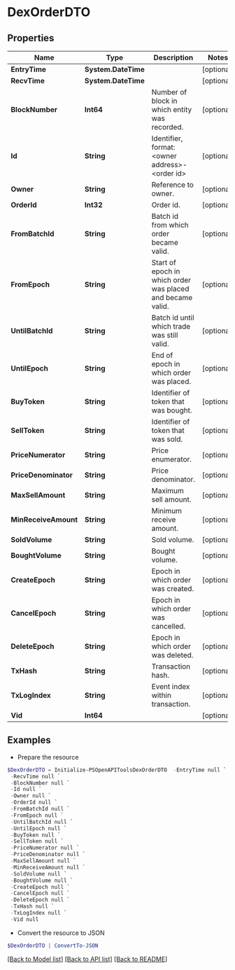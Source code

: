 # DexOrderDTO
## Properties

Name | Type | Description | Notes
------------ | ------------- | ------------- | -------------
**EntryTime** | **System.DateTime** |  | [optional] 
**RecvTime** | **System.DateTime** |  | [optional] 
**BlockNumber** | **Int64** | Number of block in which entity was recorded. | [optional] 
**Id** | **String** | Identifier, format: &lt;owner address&gt;-&lt;order id&gt; | [optional] 
**Owner** | **String** | Reference to owner. | [optional] 
**OrderId** | **Int32** | Order id. | [optional] 
**FromBatchId** | **String** | Batch id from which order became valid. | [optional] 
**FromEpoch** | **String** | Start of epoch in which order was placed and became valid. | [optional] 
**UntilBatchId** | **String** | Batch id until which trade was still valid. | [optional] 
**UntilEpoch** | **String** | End of epoch in which order was placed. | [optional] 
**BuyToken** | **String** | Identifier of token that was bought. | [optional] 
**SellToken** | **String** | Identifier of token that was sold. | [optional] 
**PriceNumerator** | **String** | Price enumerator. | [optional] 
**PriceDenominator** | **String** | Price denominator. | [optional] 
**MaxSellAmount** | **String** | Maximum sell amount. | [optional] 
**MinReceiveAmount** | **String** | Minimum receive amount. | [optional] 
**SoldVolume** | **String** | Sold volume. | [optional] 
**BoughtVolume** | **String** | Bought volume. | [optional] 
**CreateEpoch** | **String** | Epoch in which order was created. | [optional] 
**CancelEpoch** | **String** | Epoch in which order was cancelled. | [optional] 
**DeleteEpoch** | **String** | Epoch in which order was deleted. | [optional] 
**TxHash** | **String** | Transaction hash. | [optional] 
**TxLogIndex** | **String** | Event index within transaction. | [optional] 
**Vid** | **Int64** |  | [optional] 

## Examples

- Prepare the resource
```powershell
$DexOrderDTO = Initialize-PSOpenAPIToolsDexOrderDTO  -EntryTime null `
 -RecvTime null `
 -BlockNumber null `
 -Id null `
 -Owner null `
 -OrderId null `
 -FromBatchId null `
 -FromEpoch null `
 -UntilBatchId null `
 -UntilEpoch null `
 -BuyToken null `
 -SellToken null `
 -PriceNumerator null `
 -PriceDenominator null `
 -MaxSellAmount null `
 -MinReceiveAmount null `
 -SoldVolume null `
 -BoughtVolume null `
 -CreateEpoch null `
 -CancelEpoch null `
 -DeleteEpoch null `
 -TxHash null `
 -TxLogIndex null `
 -Vid null
```

- Convert the resource to JSON
```powershell
$DexOrderDTO | ConvertTo-JSON
```

[[Back to Model list]](../README.md#documentation-for-models) [[Back to API list]](../README.md#documentation-for-api-endpoints) [[Back to README]](../README.md)

